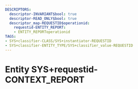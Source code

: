 ```yaml
---
DESCRIPTORS:
  descriptor-INVARIANT$bool: true
  descriptor-READ_ONLY$bool: true
  descriptor_map-REQUESTID$operationid:
    requestid-ENTITY_REPORT:
    - ENTITY_REPORToperationid
TAGS:
- SYS+classifier-CLASS/SYS+instantiator-REQUESTID
- SYS+classifier-ENTITY_TYPE/SYS+classifier_value-REQUESTID
---
```

# Entity SYS+requestid-CONTEXT_REPORT

